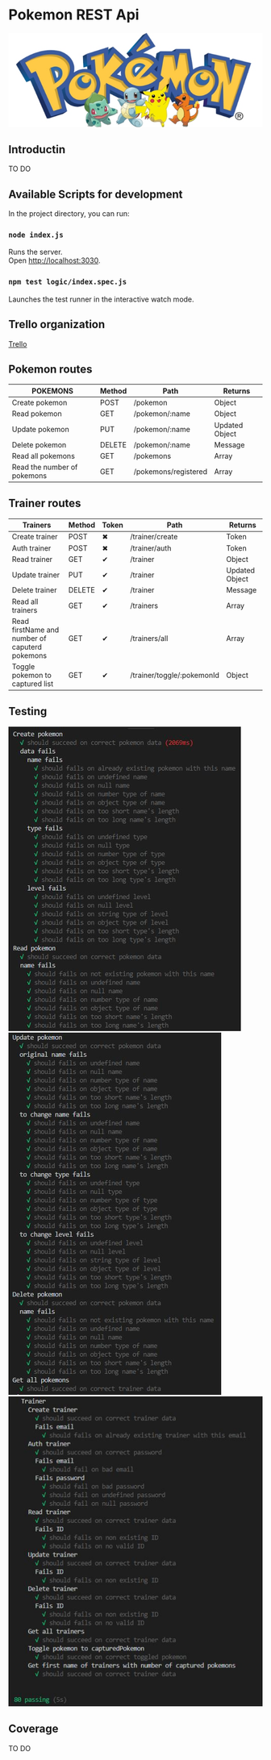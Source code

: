 # Pokemon REST Api

![Joke](img/image.jpg)

## Introductin

TO DO

## Available Scripts for development

In the project directory, you can run:

### `node index.js`

Runs the server. <br>
Open [http://localhost:3030](http://localhost:3030).

### `npm test logic/index.spec.js`

Launches the test runner in the interactive watch mode.

## Trello organization

[Trello](https://trello.com/b/PWzq9Qir/pokemon-rest-api)

## Pokemon routes

| POKEMONS                    | Method | Path                 | Returns        |
| --------------------------- | ------ | -------------------- | -------------- |
| Create pokemon              | POST   | /pokemon             | Object         |
| Read pokemon                | GET    | /pokemon/:name       | Object         |
| Update pokemon              | PUT    | /pokemon/:name       | Updated Object |
| Delete pokemon              | DELETE | /pokemon/:name       | Message        |
| Read all pokemons           | GET    | /pokemons            | Array          |
| Read the number of pokemons | GET    | /pokemons/registered | Array          |

## Trainer routes

| Trainers                                       | Method | Token | Path                       | Returns        |
| ---------------------------------------------- | ------ | ----- | -------------------------- | -------------- |
| Create trainer                                 | POST   | ✖     | /trainer/create            | Token          |
| Auth trainer                                   | POST   | ✖     | /trainer/auth              | Token          |
| Read trainer                                   | GET    | ✔     | /trainer                   | Object         |
| Update trainer                                 | PUT    | ✔     | /trainer                   | Updated Object |
| Delete trainer                                 | DELETE | ✔     | /trainer                   | Message        |
| Read all trainers                              | GET    | ✔     | /trainers                  | Array          |
| Read firstName and number of caputerd pokemons | GET    | ✔     | /trainers/all              | Array          |
| Toggle pokemon to captured list                | GET    | ✔     | /trainer/toggle/:pokemonId | Object         |

## Testing

![Testing 1](img/testing1.jpg)
![Testing 2](img/testing2.jpg)
![Testing 3](img/testing3.jpg)

## Coverage

TO DO